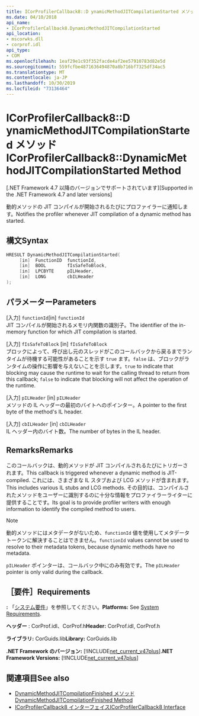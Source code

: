 ```yaml
---
title: ICorProfilerCallback8::D ynamicMethodJITCompilationStarted メソッド
ms.date: 04/10/2018
api_name:
- ICorProfilerCallback8.DynamicMethodJITCompilationStarted
api_location:
- mscorwks.dll
- corprof.idl
api_type:
- COM
ms.openlocfilehash: 1eaf29e1c93f352facde4af2ee57910783d82e5d
ms.sourcegitcommit: 559fcfbe4871636494870a8b716bf7325df34ac5
ms.translationtype: MT
ms.contentlocale: ja-JP
ms.lasthandoff: 10/30/2019
ms.locfileid: "73136464"
---
```

# <a name="icorprofilercallback8dynamicmethodjitcompilationstarted-method"></a><span data-ttu-id="aaa3e-102">ICorProfilerCallback8::D ynamicMethodJITCompilationStarted メソッド</span><span class="sxs-lookup"><span data-stu-id="aaa3e-102">ICorProfilerCallback8::DynamicMethodJITCompilationStarted Method</span></span>
<span data-ttu-id="aaa3e-103">[.NET Framework 4.7 以降のバージョンでサポートされています]</span><span class="sxs-lookup"><span data-stu-id="aaa3e-103">[Supported in the .NET Framework 4.7 and later versions]</span></span>  
  
<span data-ttu-id="aaa3e-104">動的メソッドの JIT コンパイルが開始されるたびにプロファイラーに通知します。</span><span class="sxs-lookup"><span data-stu-id="aaa3e-104">Notifies the profiler whenever JIT compilation of a dynamic method has started.</span></span>  
  
## <a name="syntax"></a><span data-ttu-id="aaa3e-105">構文</span><span class="sxs-lookup"><span data-stu-id="aaa3e-105">Syntax</span></span>  
  
```cpp  
HRESULT DynamicMethodJITCompilationStarted(  
     [in]  FunctionID  functionId,   
     [in]  BOOL        fIsSafeToBlock,   
     [in]  LPCBYTE     pILHeader,   
     [in]  LONG        cbILHeader   
);  
```  
  
## <a name="parameters"></a><span data-ttu-id="aaa3e-106">パラメーター</span><span class="sxs-lookup"><span data-stu-id="aaa3e-106">Parameters</span></span>  
<span data-ttu-id="aaa3e-107">[入力] `functionId`</span><span class="sxs-lookup"><span data-stu-id="aaa3e-107">[in] `functionId`</span></span>  
<span data-ttu-id="aaa3e-108">JIT コンパイルが開始されるメモリ内関数の識別子。</span><span class="sxs-lookup"><span data-stu-id="aaa3e-108">The identifier of the in-memory function for which JIT compilation is started.</span></span>   

<span data-ttu-id="aaa3e-109">[入力] `fIsSafeToBlock` </span><span class="sxs-lookup"><span data-stu-id="aaa3e-109">[in] `fIsSafeToBlock` </span></span>  
<span data-ttu-id="aaa3e-110">ブロックによって、呼び出し元のスレッドがこのコールバックから戻るまでランタイムが待機する可能性があることを示す `true` ます。`false` は、ブロックがランタイムの操作に影響を与えないことを示します。</span><span class="sxs-lookup"><span data-stu-id="aaa3e-110">`true` to indicate that blocking may cause the runtime to wait for the calling thread to return from this callback; `false` to indicate that blocking will not affect the operation of the runtime.</span></span>  

<span data-ttu-id="aaa3e-111">[入力] `pILHeader`  </span><span class="sxs-lookup"><span data-stu-id="aaa3e-111">[in] `pILHeader`  </span></span>  
<span data-ttu-id="aaa3e-112">メソッドの IL ヘッダーの最初のバイトへのポインター。</span><span class="sxs-lookup"><span data-stu-id="aaa3e-112">A pointer to the first byte of the method's IL header.</span></span>   

<span data-ttu-id="aaa3e-113">[入力] `cbILHeader`  </span><span class="sxs-lookup"><span data-stu-id="aaa3e-113">[in] `cbILHeader`  </span></span>  
<span data-ttu-id="aaa3e-114">IL ヘッダー内のバイト数。</span><span class="sxs-lookup"><span data-stu-id="aaa3e-114">The number of bytes in the IL header.</span></span> 

## <a name="remarks"></a><span data-ttu-id="aaa3e-115">Remarks</span><span class="sxs-lookup"><span data-stu-id="aaa3e-115">Remarks</span></span>  

<span data-ttu-id="aaa3e-116">このコールバックは、動的メソッドが JIT コンパイルされるたびにトリガーされます。</span><span class="sxs-lookup"><span data-stu-id="aaa3e-116">This callback is triggered whenever a dynamic method is JIT-compiled.</span></span> <span data-ttu-id="aaa3e-117">これには、さまざまな IL スタブおよび LCG メソッドが含まれます。</span><span class="sxs-lookup"><span data-stu-id="aaa3e-117">This includes various IL stubs and LCG methods.</span></span> <span data-ttu-id="aaa3e-118">その目的は、コンパイルされたメソッドをユーザーに識別するのに十分な情報をプロファイラーライターに提供することです。</span><span class="sxs-lookup"><span data-stu-id="aaa3e-118">Its goal is to provide profiler writers with enough information to identify the compiled method to users.</span></span>

> [!NOTE]
> <span data-ttu-id="aaa3e-119">動的メソッドにはメタデータがないため、`functionId` 値を使用してメタデータトークンに解決することはできません。</span><span class="sxs-lookup"><span data-stu-id="aaa3e-119">`functionId` values cannot be used to resolve to their metadata tokens, because dynamic methods have no metadata.</span></span>

<span data-ttu-id="aaa3e-120">`pILHeader` ポインターは、コールバック中にのみ有効です。</span><span class="sxs-lookup"><span data-stu-id="aaa3e-120">The `pILHeader` pointer is only valid during the callback.</span></span>

## <a name="requirements"></a><span data-ttu-id="aaa3e-121">［要件］</span><span class="sxs-lookup"><span data-stu-id="aaa3e-121">Requirements</span></span>  
 <span data-ttu-id="aaa3e-122">**:** 「[システム要件](../../../../docs/framework/get-started/system-requirements.md)」を参照してください。</span><span class="sxs-lookup"><span data-stu-id="aaa3e-122">**Platforms:** See [System Requirements](../../../../docs/framework/get-started/system-requirements.md).</span></span>  
  
 <span data-ttu-id="aaa3e-123">**ヘッダー** : CorProf.idl、CorProf.h</span><span class="sxs-lookup"><span data-stu-id="aaa3e-123">**Header:** CorProf.idl, CorProf.h</span></span>  
  
 <span data-ttu-id="aaa3e-124">**ライブラリ:** CorGuids.lib</span><span class="sxs-lookup"><span data-stu-id="aaa3e-124">**Library:** CorGuids.lib</span></span>  
  
 <span data-ttu-id="aaa3e-125">**.NET Framework のバージョン:** [!INCLUDE[net_current_v47plus](../../../../includes/net-current-v47plus.md)]</span><span class="sxs-lookup"><span data-stu-id="aaa3e-125">**.NET Framework Versions:** [!INCLUDE[net_current_v47plus](../../../../includes/net-current-v47plus.md)]</span></span>  
  
## <a name="see-also"></a><span data-ttu-id="aaa3e-126">関連項目</span><span class="sxs-lookup"><span data-stu-id="aaa3e-126">See also</span></span>

- [<span data-ttu-id="aaa3e-127">DynamicMethodJITCompilationFinished メソッド</span><span class="sxs-lookup"><span data-stu-id="aaa3e-127">DynamicMethodJITCompilationFinished Method</span></span>](icorprofilercallback8-dynamicmethodjitcompilationfinished-method.md)
- [<span data-ttu-id="aaa3e-128">ICorProfilerCallback8 インターフェイス</span><span class="sxs-lookup"><span data-stu-id="aaa3e-128">ICorProfilerCallback8 Interface</span></span>](icorprofilercallback8-interface.md)
